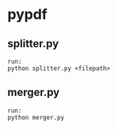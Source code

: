 # pypdf

## splitter.py 

	run:
	python splitter.py <filepath>

## merger.py

	run:
	python merger.py